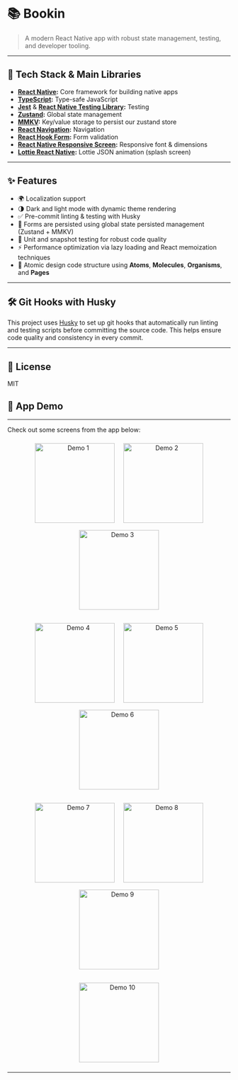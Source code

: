 # 📚 Bookin

> A modern React Native app with robust state management, testing, and developer tooling.

---

## 🚀 Tech Stack & Main Libraries

- **[React Native](https://reactnative.dev/):** Core framework for building native apps
- **[TypeScript](https://www.typescriptlang.org/):** Type-safe JavaScript
- **[Jest](https://jestjs.io/)** & **[React Native Testing Library](https://callstack.github.io/react-native-testing-library/):** Testing
- **[Zustand](https://zustand-demo.pmnd.rs/):** Global state management
- **[MMKV](https://github.com/mrousavy/react-native-mmkv):** Key/value storage to persist our zustand store
- **[React Navigation](https://reactnavigation.org/):** Navigation
- **[React Hook Form](https://react-hook-form.com/):** Form validation
- **[React Native Responsive Screen](https://github.com/marudy/react-native-responsive-screen):** Responsive font & dimensions
- **[Lottie React Native](https://github.com/lottie-react-native/lottie-react-native):** Lottie JSON animation (splash screen)

---

## ✨ Features

- 🌍 Localization support
- 🌗 Dark and light mode with dynamic theme rendering
- ✅ Pre-commit linting & testing with Husky
- 📝 Forms are persisted using global state persisted management (Zustand + MMKV)
- 🧪 Unit and snapshot testing for robust code quality
- ⚡ Performance optimization via lazy loading and React memoization techniques
- 🧩 Atomic design code structure using **Atoms**, **Molecules**, **Organisms**, and **Pages**

---

## 🛠️ Git Hooks with Husky

This project uses [Husky](https://typicode.github.io/husky/) to set up git hooks that automatically run linting and testing scripts before committing the source code. This helps ensure code quality and consistency in every commit.

---

## 📄 License

MIT

## 📱 App Demo

---

Check out some screens from the app below:

<p align="center">
  <img src="assets/demo1.png" alt="Demo 1" width="180" style="margin: 8px;"/>
  <img src="assets/demo2.png" alt="Demo 2" width="180" style="margin: 8px;"/>
  <img src="assets/demo3.png" alt="Demo 3" width="180" style="margin: 8px;"/>
</p>
<p align="center">
  <img src="assets/demo4.png" alt="Demo 4" width="180" style="margin: 8px;"/>
  <img src="assets/demo5.png" alt="Demo 5" width="180" style="margin: 8px;"/>
  <img src="assets/demo6.png" alt="Demo 6" width="180" style="margin: 8px;"/>
</p>
<p align="center">
  <img src="assets/demo7.png" alt="Demo 7" width="180" style="margin: 8px;"/>
  <img src="assets/demo8.png" alt="Demo 8" width="180" style="margin: 8px;"/>
  <img src="assets/demo9.png" alt="Demo 9" width="180" style="margin: 8px;"/>
</p>
<p align="center">
  <img src="assets/demo10.png" alt="Demo 10" width="180" style="margin: 8px;"/>
</p>

---
